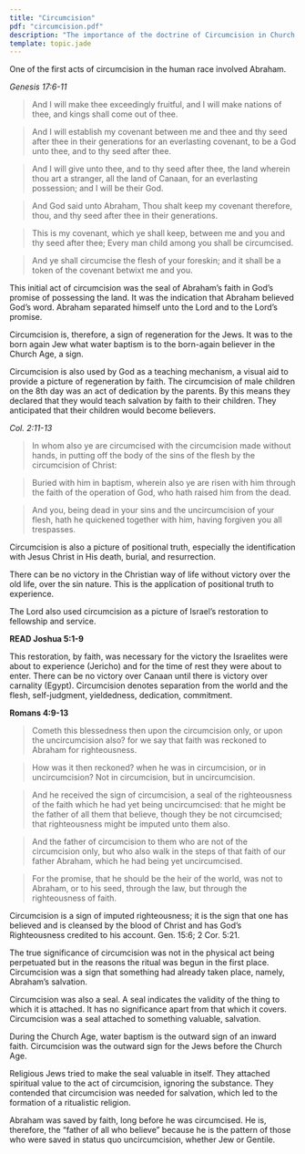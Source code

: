 ```yaml
---
title: "Circumcision"
pdf: "circumcision.pdf"
description: "The importance of the doctrine of Circumcision in Church Age teaching."
template: topic.jade
---
```


One of the first acts of circumcision in the human race involved
Abraham.

*Genesis 17:6-11*

>And I will make thee exceedingly fruitful, and I will
make nations of thee, and kings shall come out of thee.

>And I will establish my covenant between me and thee and thy seed after
thee in their generations for an everlasting covenant, to be a God unto
thee, and to thy seed after thee.

>And I will give unto thee, and to thy seed after thee, the land wherein
thou art a stranger, all the land of Canaan, for an everlasting
possession; and I will be their God.

>And God said unto Abraham, Thou shalt keep my covenant therefore, thou,
and thy seed after thee in their generations.

>This is my covenant, which ye shall keep, between me and you and thy
seed after thee; Every man child among you shall be circumcised.

>And ye shall circumcise the flesh of your foreskin; and it shall be a
token of the covenant betwixt me and you.

This initial act of circumcision was the seal of Abraham’s faith in
God’s promise of possessing the land. It was the indication that Abraham
believed God’s word. Abraham separated himself unto the Lord and to the
Lord’s promise.

Circumcision is, therefore, a sign of regeneration for the Jews. It was
to the born again Jew what water baptism is to the born-again believer
in the Church Age, a sign.

Circumcision is also used by God as a teaching mechanism, a visual aid
to provide a picture of regeneration by faith. The circumcision of male
children on the 8th day was an act of dedication by the parents. By this
means they declared that they would teach salvation by faith to their
children. They anticipated that their children would become believers.

*Col. 2:11-13*

>In whom also ye are circumcised with the circumcision made
without hands, in putting off the body of the sins of the flesh by the
circumcision of Christ:

>Buried with him in baptism, wherein also ye are risen with him through
the faith of the operation of God, who hath raised him from the dead.

>And you, being dead in your sins and the uncircumcision of your flesh,
hath he quickened together with him, having forgiven you all
trespasses.

Circumcision is also a picture of positional truth, especially the
identification with Jesus Christ in His death, burial, and resurrection.

There can be no victory in the Christian way of life without victory
over the old life, over the sin nature. This is the application of
positional truth to experience.

The Lord also used circumcision as a picture of Israel’s restoration to
fellowship and service.

**READ Joshua 5:1-9**

This restoration, by faith, was necessary for the victory the Israelites
were about to experience (Jericho) and for the time of rest they were
about to enter. There can be no victory over Canaan until there is
victory over carnality (Egypt). Circumcision denotes separation from the
world and the flesh, self-judgment, yieldedness, dedication, commitment.

**Romans 4:9-13**

>Cometh this blessedness then upon the circumcision only,
or upon the uncircumcision also? for we say that faith was reckoned to
Abraham for righteousness.

>How was it then reckoned? when he was in circumcision, or in
uncircumcision? Not in circumcision, but in uncircumcision.

>And he received the sign of circumcision, a seal of the righteousness
of the faith which he had yet being uncircumcised: that he might be the
father of all them that believe, though they be not circumcised; that
righteousness might be imputed unto them also.

>And the father of circumcision to them who are not of the circumcision
only, but who also walk in the steps of that faith of our father
Abraham, which he had being yet uncircumcised.

>For the promise, that he should be the heir of the world, was not to
Abraham, or to his seed, through the law, but through the righteousness
of faith.

Circumcision is a sign of imputed righteousness; it is the sign that one
has believed and is cleansed by the blood of Christ and has God’s
Righteousness credited to his account. Gen. 15:6; 2 Cor. 5:21.

The true significance of circumcision was not in the physical act being
perpetuated but in the reasons the ritual was begun in the first place.
Circumcision was a sign that something had already taken place, namely,
Abraham’s salvation.

Circumcision was also a seal. A seal indicates the validity of the thing
to which it is attached. It has no significance apart from that which it
covers. Circumcision was a seal attached to something valuable,
salvation.

During the Church Age, water baptism is the outward sign of an inward
faith. Circumcision was the outward sign for the Jews before the Church
Age.

Religious Jews tried to make the seal valuable in itself. They attached
spiritual value to the act of circumcision, ignoring the substance. They
contended that circumcision was needed for salvation, which led to the
formation of a ritualistic religion.

Abraham was saved by faith, long before he was circumcised. He is,
therefore, the “father of all who believe” because he is the pattern of
those who were saved in status quo uncircumcision, whether Jew or
Gentile.

